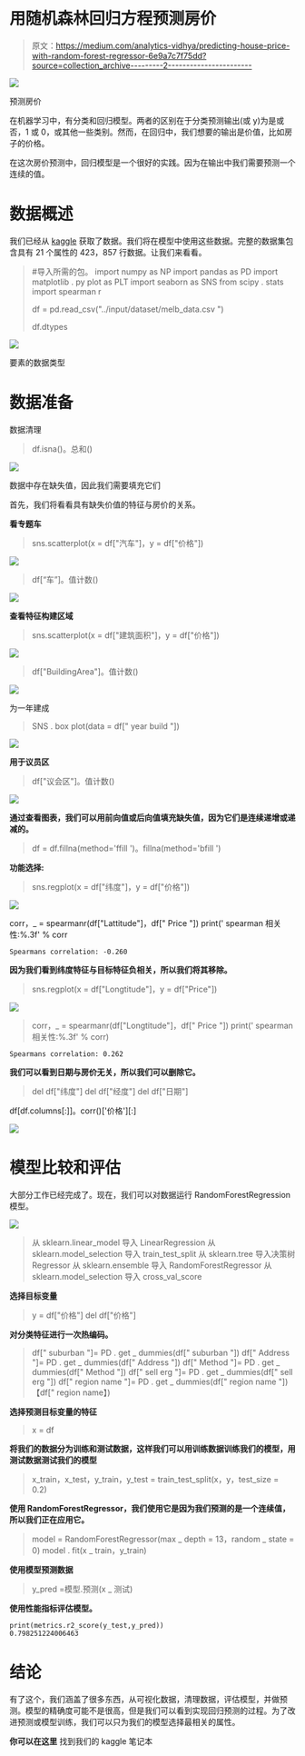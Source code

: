 # 用随机森林回归方程预测房价

> 原文：<https://medium.com/analytics-vidhya/predicting-house-price-with-random-forest-regressor-6e9a7c7f75dd?source=collection_archive---------2----------------------->

![](img/b0cbc2ee710bb2a661dcb1833ccce71f.png)

预测房价

在机器学习中，有分类和回归模型。两者的区别在于分类预测输出(或 y)为是或否，1 或 0，或其他一些类别。然而，在回归中，我们想要的输出是价值，比如房子的价格。

在这次房价预测中，回归模型是一个很好的实践。因为在输出中我们需要预测一个连续的值。

# 数据概述

我们已经从 [kaggle](https://www.kaggle.com/dansbecker/melbourne-housing-snapshot) 获取了数据。我们将在模型中使用这些数据。完整的数据集包含具有 21 个属性的 423，857 行数据。让我们来看看。

> #导入所需的包。
> import numpy as NP
> import pandas as PD
> import matplotlib . py plot as PLT
> import seaborn as SNS
> from scipy . stats import spearman r
> 
> df = pd.read_csv("../input/dataset/melb_data.csv ")
> 
> df.dtypes

![](img/09f5ec57ff4498d214984c0fd9315f15.png)

要素的数据类型

# 数据准备

数据清理

> df.isna()。总和()

![](img/7941cd17b514a3ef23231026a0292cce.png)

数据中存在缺失值，因此我们需要填充它们

首先，我们将看看具有缺失价值的特征与房价的关系。

**看专题车**

> sns.scatterplot(x = df["汽车"]，y = df["价格"])

![](img/150f42f15b5b7a68fe3e50ae59c7570c.png)

> df[“车”]。值计数()

![](img/95038b74e882a480ae4d4b3c2bf81f99.png)

**查看特征构建区域**

> sns.scatterplot(x = df["建筑面积"]，y = df["价格"])

![](img/d26090bc59f9adb22c12414b066d6d78.png)

> df["BuildingArea"]。值计数()

![](img/3d90252a13dedbdf7fbfffb15e5d8f86.png)

为一年建成

> SNS . box plot(data = df[" year build "])

![](img/61cd86457981719900607893ad1487d6.png)

**用于议员区**

> df["议会区"]。值计数()

![](img/14fba910efd5d272e4df53989470aea8.png)

**通过查看图表，我们可以用前向值或后向值填充缺失值，因为它们是连续递增或递减的。**

> df = df.fillna(method='ffill ')。fillna(method='bfill ')

**功能选择:**

> sns.regplot(x = df["纬度"]，y = df["价格"])

![](img/0081d0bef280b9c9bf89106821afb81e.png)

corr，_ = spearmanr(df["Lattitude"]，df[" Price "])
print(' spearman 相关性:%.3f' % corr

```
Spearmans correlation: -0.260
```

**因为我们看到纬度特征与目标特征负相关，所以我们将其移除。**

> sns.regplot(x = df["Longtitude"]，y = df["Price"])

![](img/25a3b121c1f926b35efaf11551b08f31.png)

> corr，_ = spearmanr(df["Longtitude"]，df[" Price "])
> print(' spearman 相关性:%.3f' % corr)

```
Spearmans correlation: 0.262
```

**我们可以看到日期与房价无关，所以我们可以删除它。**

> del df["纬度"]
> del df["经度"]
> del df["日期"]

df[df.columns[:]]。corr()['价格'][:]

![](img/d5f10cb7d9a7fcefa403c4129370ab93.png)

# 模型比较和评估

大部分工作已经完成了。现在，我们可以对数据运行 RandomForestRegression 模型。

![](img/68112a558f50c3ed1794399829c63f23.png)

> 从 sklearn.linear_model 导入 LinearRegression
> 从 sklearn.model_selection 导入 train_test_split
> 从 sklearn.tree 导入决策树 Regressor
> 从 sklearn.ensemble 导入 RandomForestRegressor
> 从 sklearn.model_selection 导入 cross_val_score

**选择目标变量**

> y = df["价格"]
> del df["价格"]

**对分类特征进行一次热编码。**

> df[" suburban "]= PD . get _ dummies(df[" suburban "])
> df[" Address "]= PD . get _ dummies(df[" Address "])
> df[" Method "]= PD . get _ dummies(df[" Method "])
> df[" sell erg "]= PD . get _ dummies(df[" sell erg "])
> df[" region name "]= PD . get _ dummies(df[" region name "])【df[" region name】)

**选择预测目标变量的特征**

> x = df

**将我们的数据分为训练和测试数据，这样我们可以用训练数据训练我们的模型，用测试数据测试我们的模型**

> x_train，x_test，y_train，y_test = train_test_split(x，y，test_size = 0.2)

**使用 RandomForestRegressor，我们使用它是因为我们预测的是一个连续值，所以我们正在应用它。**

> model = RandomForestRegressor(max _ depth = 13，random _ state = 0)
> model . fit(x _ train，y_train)

**使用模型预测数据**

> y_pred =模型.预测(x _ 测试)

**使用性能指标评估模型。**

```
print(metrics.r2_score(y_test,y_pred))
0.798251224006463
```

# 结论

有了这个，我们涵盖了很多东西，从可视化数据，清理数据，评估模型，并做预测。模型的精确度可能不是很高，但是我们可以看到实现回归预测的过程。为了改进预测或模型训练，我们可以只为我们的模型选择最相关的属性。

**你可以在这里** 找到我们的 kaggle 笔记本[](https://www.kaggle.com/geraabhishek/level4new)